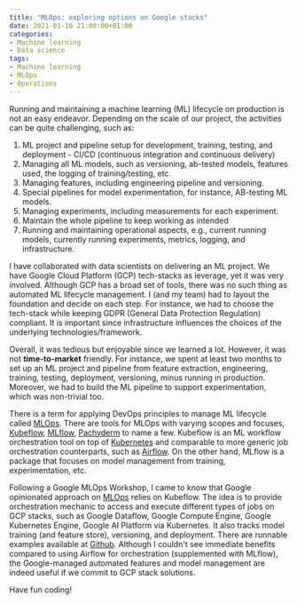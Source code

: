 ```yaml
---
title: "MLOps: exploring options on Google stacks"
date: 2021-01-16 21:00:00+01:00
categories:
- Machine learning
- Data science
tags:
- Machine learning
- MLOps
- Operations
---
```


Running and maintaining a machine learning (ML) lifecycle on production is not an easy endeavor. Depending on the scale 
of our project, the activities can be quite challenging, such as:

1. ML project and pipeline setup for development, training, testing, and deployment - CI/CD (continuous integration and 
   continuous delivery)
2. Managing all ML models, such as versioning, ab-tested models, features used, the logging of training/testing, etc.
3. Managing features, including engineering pipeline and versioning.
4. Special pipelines for model experimentation, for instance, AB-testing ML models.
5. Managing experiments, including measurements for each experiment.
6. Maintain the whole pipeline to keep working as intended
7. Running and maintaining operational aspects, e.g., current running models, currently running experiments, metrics, 
   logging, and infrastructure.

I have collaborated with data scientists on delivering an ML project. We have Google Cloud Platform (GCP) tech-stacks 
as leverage, yet it was very involved. Although GCP has a broad set of tools, there was no such thing as automated
ML lifecycle management. I (and my team) had to layout the foundation and decide on each step. For instance, 
we had to choose the tech-stack while keeping GDPR (General Data Protection Regulation) compliant. 
It is important since infrastructure influences the choices of the underlying technologies/framework.

Overall, it was tedious but enjoyable since we learned a lot. However, it was not **time-to-market** friendly. 
For instance, we spent at least two months to set up an ML project and pipeline from feature extraction, engineering,
training, testing, deployment, versioning, minus running in production. Moreover, we had to build the ML pipeline 
to support experimentation, which was non-trivial too.

There is a term for applying DevOps principles to manage ML lifecycle called [MLOps](https://en.wikipedia.org/wiki/MLOps).
There are tools for MLOps with varying scopes and focuses, [Kubeflow](https://www.kubeflow.org/), [MLflow](https://mlflow.org/), [Pachyderm](https://www.pachyderm.com/) to name a few.
Kubeflow is an ML workflow orchestration tool on top of [Kubernetes](https://kubernetes.io/) and comparable to more generic job orchestration counterparts, such as [Airflow](https://airflow.apache.org/).
On the other hand, MLflow is a package that focuses on model management from training, experimentation, etc.

Following a Google MLOps Workshop, I came to know that Google opinionated approach on [MLOps](https://cloud.google.com/solutions/machine-learning/mlops-continuous-delivery-and-automation-pipelines-in-machine-learning)
relies on Kubeflow. The idea is to provide orchestration mechanic to access and execute different types of jobs on GCP stacks, such as Google Dataflow,
Google Compute Engine, Google Kubernetes Engine, Google AI Platform via Kubernetes. It also tracks model training (and feature store), versioning, and deployment.
There are runnable examples available at [Github](https://github.com/GoogleCloudPlatform/mlops-on-gcp/). Although I couldn't see
immediate benefits compared to using Airflow for orchestration (supplemented with MLflow), the Google-managed automated features and model management are indeed useful if we commit to GCP stack solutions.

Have fun coding!

